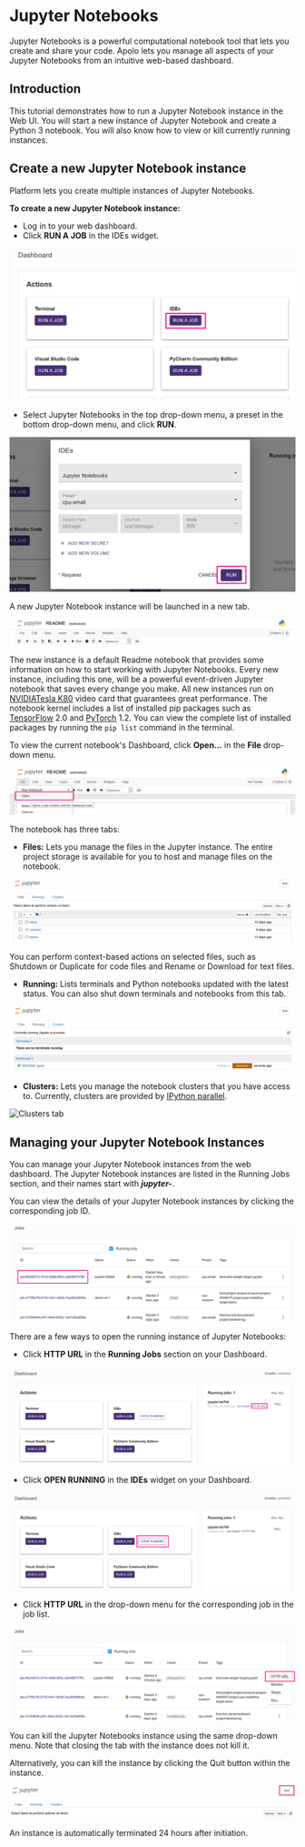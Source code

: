 # Jupyter Notebooks

Jupyter Notebooks is a powerful computational notebook tool that lets you create and share your code. Apolo lets you manage all aspects of your Jupyter Notebooks from an intuitive web-based dashboard.

## Introduction

This tutorial demonstrates how to run a Jupyter Notebook instance in the Web UI. You will start a new instance of Jupyter Notebook and create a Python 3 notebook. You will also know how to view or kill currently running instances.

## Create a new Jupyter Notebook instance

Platform lets you create multiple instances of Jupyter Notebooks.

**To create a new Jupyter Notebook instance:**

* Log in to your web dashboard.
* Click **RUN A JOB** in the IDEs widget.

![](<../../.gitbook/assets/image (247).png>)

* Select Jupyter Notebooks in the top drop-down menu, a preset in the bottom drop-down menu, and click **RUN**.

![](<../../.gitbook/assets/image (239).png>)

A new Jupyter Notebook instance will be launched in a new tab.

![](<../../.gitbook/assets/zobrazhennya (28) (1).png>)

The new instance is a default Readme notebook that provides some information on how to start working with Jupyter Notebooks. Every new instance, including this one, will be a powerful event-driven Jupyter notebook that saves every change you make. All new instances run on [NVIDIA](https://www.nvidia.com/en-gb/data-center/tesla-k80/)[Tesla K80](https://www.nvidia.com/en-gb/data-center/tesla-k80/) video card that guarantees great performance. The notebook kernel includes a list of installed pip packages such as [TensorFlow](https://www.tensorflow.org/) 2.0 and [PyTorch](https://pytorch.org/) 1.2. You can view the complete list of installed packages by running the `pip list` command in the terminal.

To view the current notebook's Dashboard, click **Open...** in the **File** drop-down menu.

![](<../../.gitbook/assets/image (16).png>)

The notebook has three tabs:

* **Files:** Lets you manage the files in the Jupyter instance. The entire project storage is available for you to host and manage files on the notebook.

![Files tab](<../../.gitbook/assets/image (34).png>)

You can perform context-based actions on selected files, such as Shutdown or Duplicate for code files and Rename or Download for text files.

* **Running:** Lists terminals and Python notebooks updated with the latest status. You can also shut down terminals and notebooks from this tab.

![Running tab](<../../.gitbook/assets/image (47).png>)

* **Clusters:** Lets you manage the notebook clusters that you have access to. Currently, clusters are provided by [IPython parallel](https://github.com/ipython/ipyparallel).

![Clusters tab](../../.gitbook/assets/Jupyter\_Clusters.jpg)

## Managing your Jupyter Notebook Instances

You can manage your Jupyter Notebook instances from the web dashboard. The Jupyter Notebook instances are listed in the Running Jobs section, and their names start with _**jupyter-**_.&#x20;

You can view the details of your Jupyter Notebook instances by clicking the corresponding job ID.

![](<../../.gitbook/assets/image (205).png>)

There are a few ways to open the running instance of Jupyter Notebooks:

* Click **HTTP URL** in the **Running Jobs** section on your Dashboard.

![](<../../.gitbook/assets/image (255).png>)

* Click **OPEN RUNNING** in the **IDEs** widget on your Dashboard.

![](<../../.gitbook/assets/image (248).png>)

* Click **HTTP URL** in the drop-down menu for the corresponding job in the job list.

![](<../../.gitbook/assets/image (204).png>)

You can kill the Jupyter Notebooks instance using the same drop-down menu. Note that closing the tab with the instance does not kill it.

Alternatively, you can kill the instance by clicking the Quit button within the instance.

![](<../../.gitbook/assets/image (20) (1).png>)

An instance is automatically terminated 24 hours after initiation.

